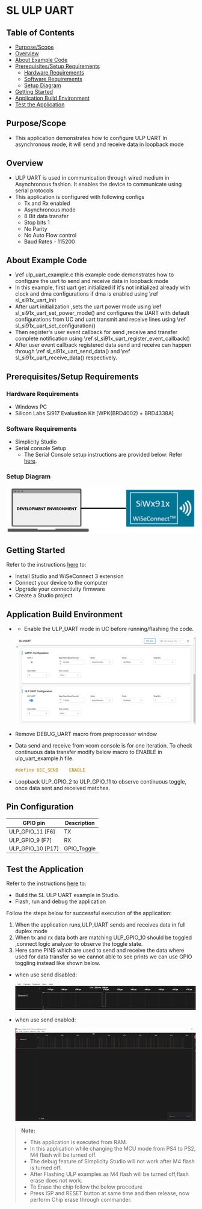 # SL ULP UART

## Table of Contents

- [Purpose/Scope](#purposescope)
- [Overview](#overview)
- [About Example Code](#about-example-code)
- [Prerequisites/Setup Requirements](#prerequisitessetup-requirements)
  - [Hardware Requirements](#hardware-requirements)
  - [Software Requirements](#software-requirements)
  - [Setup Diagram](#setup-diagram)
- [Getting Started](#getting-started)
- [Application Build Environment](#application-build-environment)
- [Test the Application](#test-the-application)

## Purpose/Scope

- This application demonstrates how to configure ULP UART In asynchronous mode, it will send and receive data in loopback mode

## Overview

- ULP UART is used in communication through wired medium in Asynchronous fashion. It enables the device to
  communicate using serial protocols
- This application is configured with following configs
  - Tx and Rx enabled
  - Asynchronous mode
  - 8 Bit data transfer
  - Stop bits 1
  - No Parity
  - No Auto Flow control
  - Baud Rates - 115200

## About Example Code

- \ref ulp_uart_example.c this example code demonstrates how to configure the uart to send and receive data in loopback mode
- In this example, first uart get initialized if it's not initialized already with clock and dma configurations if dma is
  enabled using \ref sl_si91x_uart_init
- After uart initialization ,sets the uart power mode using \ref sl_si91x_uart_set_power_mode() and configures the UART
  with default configurations from UC and uart transmit and receive lines using \ref sl_si91x_uart_set_configuration()
- Then register's user event callback for send ,receive and transfer complete notification using
  \ref sl_si91x_uart_register_event_callback()
- After user event callback registered data send and receive can happen through \ref sl_si91x_uart_send_data() and
  \ref sl_si91x_uart_receive_data() respectively.

## Prerequisites/Setup Requirements

### Hardware Requirements

- Windows PC
- Silicon Labs Si917 Evaluation Kit [WPK(BRD4002) + BRD4338A]

### Software Requirements

- Simplicity Studio
- Serial console Setup
  - The Serial Console setup instructions are provided below:
Refer [here](https://docs.silabs.com/wiseconnect/latest/wiseconnect-getting-started/getting-started-with-soc-mode#perform-console-output-and-input-for-brd4338-a).

### Setup Diagram

![Figure: Introduction](resources/readme/setupdiagram.png)

## Getting Started

Refer to the instructions [here](https://docs.silabs.com/wiseconnect/latest/wiseconnect-getting-started/) to:

- Install Studio and WiSeConnect 3 extension
- Connect your device to the computer
- Upgrade your connectivity firmware
- Create a Studio project

## Application Build Environment

- - Enable the ULP_UART mode in UC before running/flashing the code.

   ![Figure: Introduction](resources/readme/image513d.png)

- Remove DEBUG_UART macro from preprocessor window
- Data send and receive from vcom console is for one iteration. To check continuous data transfer modify below macro to ENABLE in ulp_uart_example.h file.

  ```c
  #define USE_SEND    ENABLE
  ```

- Loopback ULP_GPIO_2 to ULP_GPIO_11 to observe continuous toggle, once data sent and received matches.

## Pin Configuration 

|         GPIO pin    |Description|
|   --------------    | --------- |
|ULP_GPIO_11  [F6]    |    TX     |
|ULP_GPIO_9   [F7]    |    RX     |
|ULP_GPIO_10 [P17]    |GPIO_Toggle|

## Test the Application

Refer to the instructions [here](https://docs.silabs.com/wiseconnect/latest/wiseconnect-getting-started/) to:

- Build the SL ULP UART example in Studio.
- Flash, run and debug the application

Follow the steps below for successful execution of the application:

1. When the application runs,ULP_UART sends and receives data in full duplex mode
2. When tx and rx data both are matching ULP_GPIO_10 should be toggled ,connect logic analyzer to observe the toggle state. 
3. Here same PINS which are used to send and receive the data where used for data transfer so we cannot able to see prints 
 we can use GPIO toggling instead like shown below.
 - when use send disabled:

   ![output](resources/readme/ulp_uart_gpio_toggle.png)

- when use send enabled:

   ![output](resources/readme/ulp_uart_continuous_toggling.png)


 
> **Note:**
>
>- This application is executed from RAM.
>- In this application while changing the MCU mode from PS4 to PS2, M4 flash will be turned off.
>- The debug feature of Simplicity Studio will not work after M4 flash is turned off.
>- After Flashing ULP examples as M4 flash will be turned off,flash erase does not work.
>- To Erase the chip follow the below procedure
>- Press ISP and RESET button at same time and then release, now perform Chip erase through commander.
